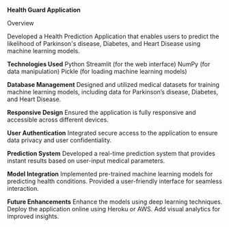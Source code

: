 **Health Guard Application**

Overview

Developed a Health Prediction Application that enables users to predict the likelihood of Parkinson's disease, Diabetes, and Heart Disease using machine learning models.

**Technologies Used**
Python
Streamlit (for the web interface)
NumPy (for data manipulation)
Pickle (for loading machine learning models)

**Database Management**
Designed and utilized medical datasets for training machine learning models, including data for Parkinson’s disease, Diabetes, and Heart Disease.

**Responsive Design**
Ensured the application is fully responsive and accessible across different devices.

**User Authentication**
Integrated secure access to the application to ensure data privacy and user confidentiality.

**Prediction System**
Developed a real-time prediction system that provides instant results based on user-input medical parameters.

**Model Integration**
Implemented pre-trained machine learning models for predicting health conditions.
Provided a user-friendly interface for seamless interaction.

**Future Enhancements**
Enhance the models using deep learning techniques.
Deploy the application online using Heroku or AWS.
Add visual analytics for improved insights.
